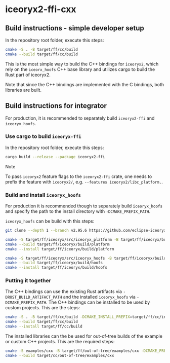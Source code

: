 # iceoryx2-ffi-cxx

## Build instructions - simple developer setup

In the repository root folder, execute this steps:

```bash
cmake -S . -B target/ff/cc/build
cmake --build target/ff/cc/build
```

This is the most simple way to build the C++ bindings for `iceoryx2`, which rely
on the `iceorx_hoofs` C++ base library and utilizes cargo to build the Rust part
of iceoryx2.

Note that since the C++ bindings are implemented with the C bindings, both
libraries are built.

## Build instructions for integrator

For production, it is recommended to separately build `iceoryx2-ffi` and
`iceoryx_hoofs`.

### Use cargo to build `iceoryx-ffi`

In the repository root folder, execute this steps:

```bash
cargo build --release --package iceoryx2-ffi
```

> [!NOTE]
> To pass `iceoryx2` feature flags to the `iceoryx2-ffi` crate, one needs to
> prefix the feature with `iceoryx2/`, e.g. `--features iceoryx2/libc_platform.`.

### Build and install `iceoryx_hoofs`

For production it is recommended though to separately build `iceoryx_hoofs` and
specify the path to the install directory with `-DCMAKE_PREFIX_PATH`.

`iceoryx_hoofs` can be build with this steps:

```bash
git clone --depth 1 --branch v2.95.6 https://github.com/eclipse-iceoryx/iceoryx.git target/ff/iceoryx/src

cmake -S target/ff/iceoryx/src/iceoryx_platform -B target/ff/iceoryx/build/platform -DCMAKE_BUILD_TYPE=Release -DCMAKE_INSTALL_PREFIX=target/ff/iceoryx/install
cmake --build target/ff/iceoryx/build/platform
cmake --install target/ff/iceoryx/build/platform

cmake -S target/ff/iceoryx/src/iceoryx_hoofs -B target/ff/iceoryx/build/hoofs -DCMAKE_BUILD_TYPE=Release -DCMAKE_INSTALL_PREFIX=target/ff/iceoryx/install -DCMAKE_PREFIX_PATH="$( pwd )/target/ff/iceoryx/install"
cmake --build target/ff/iceoryx/build/hoofs
cmake --install target/ff/iceoryx/build/hoofs
```

### Putting it together

The C++ bindings can use the existing Rust artifacts via
`-DRUST_BUILD_ARTIFACT_PATH` and the installed `iceoryx_hoofs` via
`-DCMAKE_PREFIX_PATH`. The C++ bindings can be installed to be used by custom
projects. This are the steps:

```bash
cmake -S . -B target/ff/cc/build -DCMAKE_INSTALL_PREFIX=target/ff/cc/install -DCMAKE_PREFIX_PATH="$( pwd )/target/ff/iceoryx/install" -DRUST_BUILD_ARTIFACT_PATH="$( pwd )/target/release"
cmake --build target/ff/cc/build
cmake --install target/ff/cc/build
```

The installed libraries can the be used for out-of-tree builds of the example or
custom C++ projects. This are the required steps:

```bash
cmake -S examples/cxx -B target/ff/out-of-tree/examples/cxx -DCMAKE_PREFIX_PATH="$( pwd )/target/ff/cc/install;$( pwd )/target/ff/iceoryx/install"
cmake --build target/cc/out-of-tree/examples/cxx
```
